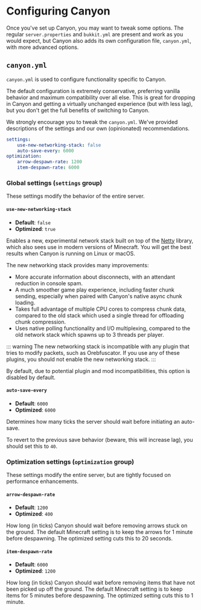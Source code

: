 # Configuring Canyon

Once you've set up Canyon, you may want to tweak some options. The regular `server.properties`
and `bukkit.yml` are present and work as you would expect, but Canyon also adds its own
configuration file, `canyon.yml`, with more advanced options.

## `canyon.yml`

`canyon.yml` is used to configure functionality specific to Canyon.

The default configuration is extremely conservative, preferring vanilla behavior and
maximum compatibility over all else. This is great for dropping in Canyon and getting
a virtually unchanged experience (but with less lag), but you don't get the full benefits
of switching to Canyon.

We strongly encourage you to tweak the `canyon.yml`. We've provided descriptions of the
settings and our own (opinionated) recommendations.

```yaml
settings:
    use-new-networking-stack: false
    auto-save-every: 6000
optimization:
    arrow-despawn-rate: 1200
    item-despawn-rate: 6000
```

### Global settings (`settings` group)

These settings modify the behavior of the entire server.

#### `use-new-networking-stack`

* **Default**: `false`
* **Optimized**: `true`

Enables a new, experimental network stack built on top of the [Netty](https://netty.io) library,
which also sees use in modern versions of Minecraft. You will get the best results when Canyon is
running on Linux or macOS.

The new networking stack provides many improvements:

* More accurate information about disconnects, with an attendant reduction in console spam.
* A much smoother game play experience, including faster chunk sending, especially when paired with
  Canyon's native async chunk loading.
* Takes full advantage of multiple CPU cores to compress chunk data, compared to the old stack which
  used a single thread for offloading chunk compression.
* Uses native polling functionality and I/O multiplexing, compared to the old network stack which spawns
  up to 3 threads per player.

::: warning
The new networking stack is incompatible with any plugin that tries to modify packets, such as Orebfuscator.
If you use any of these plugins, you should not enable the new networking stack.
:::

By default, due to potential plugin and mod incompatibilities, this option is disabled by default.

#### `auto-save-every`

* **Default**: `6000`
* **Optimized**: `6000`

Determines how many ticks the server should wait before initiating an auto-save.

To revert to the previous save behavior (beware, this will increase lag), you should set this to `40`.

### Optimization settings (`optimization` group)

These settings modify the entire server, but are tightly focused on performance enhancements.

#### `arrow-despawn-rate`

* **Default**: `1200`
* **Optimized**: `400`

How long (in ticks) Canyon should wait before removing arrows stuck on the ground. The default Minecraft setting
is to keep the arrows for 1 minute before despawning. The optimized setting cuts this to 20 seconds.

#### `item-despawn-rate`

* **Default**: `6000`
* **Optimized**: `1200`

How long (in ticks) Canyon should wait before removing items that have not been picked up off the ground. The
default Minecraft setting is to keep items for 5 minutes before despawning. The optimized setting
cuts this to 1 minute.